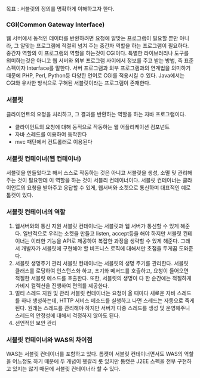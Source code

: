 목표 : 서블릿의 정의를 명확하게 이해하고자 한다.

### CGI(Common Gateway Interface)
웹 서버에서 동적인 데이터를 반환하려면 요청에 알맞는 프로그램이 필요할 뿐만 아니라, 그 알맞는 프로그램에 적절히 넘겨 주는 중간자 역할을 하는 프로그램이 필요하다.
중간자 역할의 이 프로그램의 역할을 하는것이 CGI이다. 특별한 라이브러리나 도구를 의미하는것은 아니고 웹 서버와 외부 프로그램 사이에서 정보를 주고 받는 방법, 즉 표준 스펙이자 Interface를 말한다.
서버 프로그램과 외부 프로그램과의 연계법을 의미하기 때문에 PHP, Perl, Python등 다양한 언어로 CGI를 적용시킬 수 있다. 
Java에서는 CGI와 유사한 방식으로 구혀된 서블릿이라는 프로그램이 존재한다. 

### 서블릿
클라이언트의 요청을 처리하고, 그 결과를 반환하는 역할을 하는 자바 프로그램이다. 
- 클라이언트의 요청에 대해 동적으로 작동하는 웹 어플리케이션 컴포넌트
- 자바 스레드를 이용하여 동작한다
- mvc 패턴에서 컨트롤러로 이용된다

### 서블릿 컨테이너(웹 컨테이너)
서블릿을 만들었다고 해서 스스로 작동하는 것은 아니고 서블릿을 생성, 소멸 및 관리해주는 것이 필요한데 이 역할을 하는 것이 서블리 컨테이너이다.
서블릿 컨테이너는 클라이언트의 요청을 받아주고 응답할 수 있게, 웹서버와 소켓으로 통신하며 대표적인 예로 톰캣이 있다. 

### 서블릿 컨테이너의 역할
1. 웹서버와의 통신 지원
   서블릿 컨테이너는 서블릿과 웹 서버가 통신할 수 있게 해준다. 일반적으로 우리는 소켓을 만들고 listen, accept등을 해야 하지만 서블릿 컨테이너는 이러한 기능을 API로 제공하여 복잡한 과정을 생략할 수 있게 해준다.
   그래서 개발자가 서블릿에 구현해야 할 비즈니스 로직에 대해서만 초점을 두게끔 도와준다.
2. 서블릿 생명주기 관리
   서블릿 컨테이너는 서블릿의 생명 주기를 관리한다. 서블릿 클래스를 로딩하여 인스턴스화 하고, 초기화 메서드를 호출하고, 요청이 들어오면 적절한 서블릿 메소드를 호출한다. 또한, 서블릿의 생명이 다 한 순간에는 적절하게 가비지 컬렉션을 진행하여 편의를 제공한다.
3. 멀티 스레드 지원 및 관리
   서블릿 컨테이너는 요청이 올 때마다 새로운 자바 스레드를 하나 생성하는데, HTTP 서비스 메소드를 실행하고 나면 스레드는 자동으로 죽게 된다. 원래는 스레드를 관리해야 하지만 서버가 다중 스레드를 생성 및 운영해주니 스레드의 안정성에 대해서 걱정하지 않아도 된다.
4. 선언적인 보안 관리

### 서블릿 컨테이너와 WAS의 차이점
WAS는 서블릿 컨테이너를 포함하고 있다. 톰캣이 서블릿 컨테이너면서도 WAS의 역할을 어느정도 하기 때문에 두 개념이 헷갈리 룻 있지만 톰캣은 J2EE 스펙을 전부 구현하고 있지는 않기 때문에 서블릿 컨테이너라 할 수 있다. 
